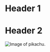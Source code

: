 # Header 1
# Header 2

![Image of pikachu.](https://i.ebayimg.com/images/g/t5cAAOSwUStlW8EU/s-l1600.png)
